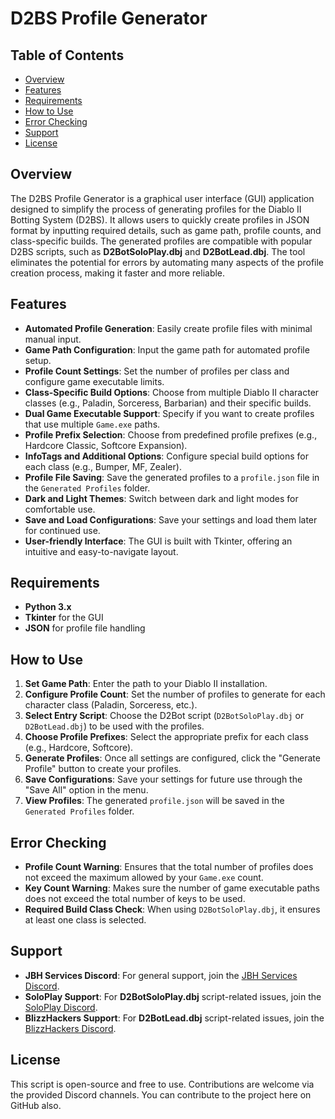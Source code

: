 # D2BS Profile Generator

## Table of Contents
- [Overview](#overview)
- [Features](#features)
- [Requirements](#requirements)
- [How to Use](#how-to-use)
- [Error Checking](#error-checking)
- [Support](#support)
- [License](#license)

## Overview
The D2BS Profile Generator is a graphical user interface (GUI) application designed to simplify the process of generating profiles for the Diablo II Botting System (D2BS). It allows users to quickly create profiles in JSON format by inputting required details, such as game path, profile counts, and class-specific builds. The generated profiles are compatible with popular D2BS scripts, such as **D2BotSoloPlay.dbj** and **D2BotLead.dbj**. The tool eliminates the potential for errors by automating many aspects of the profile creation process, making it faster and more reliable.

## Features
- **Automated Profile Generation**: Easily create profile files with minimal manual input.
- **Game Path Configuration**: Input the game path for automated profile setup.
- **Profile Count Settings**: Set the number of profiles per class and configure game executable limits.
- **Class-Specific Build Options**: Choose from multiple Diablo II character classes (e.g., Paladin, Sorceress, Barbarian) and their specific builds.
- **Dual Game Executable Support**: Specify if you want to create profiles that use multiple `Game.exe` paths.
- **Profile Prefix Selection**: Choose from predefined profile prefixes (e.g., Hardcore Classic, Softcore Expansion).
- **InfoTags and Additional Options**: Configure special build options for each class (e.g., Bumper, MF, Zealer).
- **Profile File Saving**: Save the generated profiles to a `profile.json` file in the `Generated Profiles` folder.
- **Dark and Light Themes**: Switch between dark and light modes for comfortable use.
- **Save and Load Configurations**: Save your settings and load them later for continued use.
- **User-friendly Interface**: The GUI is built with Tkinter, offering an intuitive and easy-to-navigate layout.

## Requirements
- **Python 3.x**
- **Tkinter** for the GUI
- **JSON** for profile file handling

## How to Use
1. **Set Game Path**: Enter the path to your Diablo II installation.
2. **Configure Profile Count**: Set the number of profiles to generate for each character class (Paladin, Sorceress, etc.).
3. **Select Entry Script**: Choose the D2Bot script (`D2BotSoloPlay.dbj` or `D2BotLead.dbj`) to be used with the profiles.
4. **Choose Profile Prefixes**: Select the appropriate prefix for each class (e.g., Hardcore, Softcore).
5. **Generate Profiles**: Once all settings are configured, click the "Generate Profile" button to create your profiles.
6. **Save Configurations**: Save your settings for future use through the "Save All" option in the menu.
7. **View Profiles**: The generated `profile.json` will be saved in the `Generated Profiles` folder.

## Error Checking
- **Profile Count Warning**: Ensures that the total number of profiles does not exceed the maximum allowed by your `Game.exe` count.
- **Key Count Warning**: Makes sure the number of game executable paths does not exceed the total number of keys to be used.
- **Required Build Class Check**: When using `D2BotSoloPlay.dbj`, it ensures at least one class is selected.

## Support
- **JBH Services Discord**: For general support, join the [JBH Services Discord](https://discord.gg/cUBqFpYHjh).
- **SoloPlay Support**: For **D2BotSoloPlay.dbj** script-related issues, join the [SoloPlay Discord](https://discord.gg/pjKFtfyQK9).
- **BlizzHackers Support**: For **D2BotLead.dbj** script-related issues, join the [BlizzHackers Discord](https://discord.gg/6t45tVF6).

## License
This script is open-source and free to use. Contributions are welcome via the provided Discord channels. You can contribute to the project here on GitHub also.
